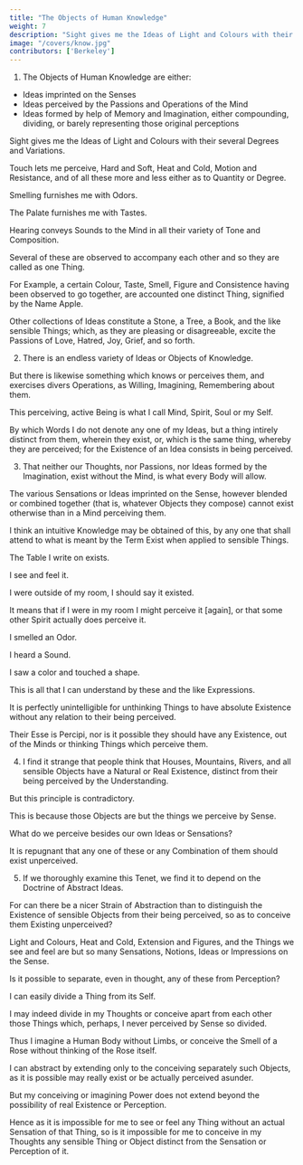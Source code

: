 ```yaml
---
title: "The Objects of Human Knowledge"
weight: 7
description: "Sight gives me the Ideas of Light and Colours with their several Degrees and Variations"
image: "/covers/know.jpg"
contributors: ['Berkeley']
---
```



1. The Objects of Human Knowledge are either:

- Ideas imprinted on the Senses
- Ideas perceived by the Passions and Operations of the Mind
- Ideas formed by help of Memory and Imagination, either compounding, dividing, or barely representing those original perceptions

Sight gives me the Ideas of Light and Colours with their several Degrees and Variations. 

Touch lets me perceive, Hard and Soft, Heat and Cold, Motion and Resistance, and of all these more and less either as to Quantity or Degree. 

Smelling furnishes me with Odors.

The Palate furnishes me with Tastes.

Hearing conveys Sounds to the Mind in all their variety of Tone and Composition. 

Several of these are observed to accompany each other and so they are called as one Thing.

For Example, a certain Colour, Taste, Smell, Figure and Consistence having been observed to go together, are accounted one distinct Thing, signified by the Name Apple.

Other collections of Ideas constitute a Stone, a Tree, a Book, and the like sensible Things; which, as they are pleasing or disagreeable, excite the Passions of Love, Hatred, Joy, Grief, and so forth.


2. There is an endless variety of Ideas or Objects of Knowledge.

But there is likewise something which knows or perceives them, and exercises divers Operations, as Willing, Imagining, Remembering about them. 

This perceiving, active Being is what I call Mind, Spirit, Soul or my Self.

By which Words I do not denote any one of my Ideas, but a thing intirely distinct from them, wherein they exist, or, which is the same thing, whereby they are perceived; for the Existence of an Idea consists in being perceived.


3. That neither our Thoughts, nor Passions, nor Ideas formed by the Imagination, exist without the Mind, is what every Body will allow. 

The various Sensations or Ideas imprinted on the Sense, however blended or combined together (that is, whatever Objects they compose) cannot exist otherwise than in a Mind perceiving them. 

I think an intuitive Knowledge may be obtained of this, by any one that shall attend to what is meant by the Term Exist when applied to sensible Things.

The Table I write on exists.

I see and feel it.

I were outside of my room, I should say it existed. 

It means that if I were in my room I might perceive it [again], or that some other Spirit actually does perceive it. 

I smelled an Odor. 

I heard a Sound.

I saw a color and touched a shape. 

This is all that I can understand by these and the like Expressions. 

It is perfectly unintelligible for unthinking Things to have absolute Existence without any relation to their being perceived. 

Their Esse is Percipi, nor is it possible they should have any Existence, out of the Minds or thinking Things which perceive them.


4. I find it strange that people think that Houses, Mountains, Rivers, and all sensible Objects have a Natural or Real Existence, distinct from their being perceived by the Understanding.

But this principle is contradictory. 

<!-- But with how great an Assurance and Acquiescence soever this Principle may be entertained in the World; yet whoever shall find in his Heart to call it in Question, may, if I mistake not, perceive it to involve a manifest Contradiction.  -->

This is because those Objects are but the things we perceive by Sense.

What do we perceive besides our own Ideas or Sensations?

It is repugnant that any one of these or any Combination of them should exist unperceived.


5. If we thoroughly examine this Tenet, we find it to depend on the Doctrine of Abstract Ideas.

For can there be a nicer Strain of Abstraction than to distinguish the Existence of sensible Objects from their being perceived, so as to conceive them Existing unperceived?

Light and Colours, Heat and Cold, Extension and Figures, and the Things we see and feel are but so many Sensations, Notions, Ideas or Impressions on the Sense.

Is it possible to separate, even in thought, any of these from Perception? 

I can easily divide a Thing from its Self. 

I may indeed divide in my Thoughts or conceive apart from each other those Things which, perhaps, I never perceived by Sense so divided.

Thus I imagine a Human Body without Limbs, or conceive the Smell of a Rose without thinking of the Rose itself.

I can abstract by extending only to the conceiving separately such Objects, as it is possible may really exist or be actually perceived asunder.

But my conceiving or imagining Power does not extend beyond the possibility of real Existence or Perception. 

Hence as it is impossible for me to see or feel any Thing without an actual Sensation of that Thing, so is it impossible for me to conceive in my Thoughts any sensible Thing or Object distinct from the Sensation or Perception of it.
